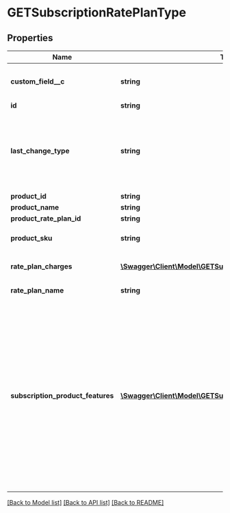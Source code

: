 # GETSubscriptionRatePlanType

## Properties
Name | Type | Description | Notes
------------ | ------------- | ------------- | -------------
**custom_field__c** | **string** | Any custom fields defined for this object. | [optional] 
**id** | **string** | Rate plan ID. | [optional] 
**last_change_type** | **string** | The last amendment on the rate plan.  Possible Values:  * &#x60;Add&#x60; * &#x60;Update&#x60; * &#x60;Remove&#x60; | [optional] 
**product_id** | **string** |  | [optional] 
**product_name** | **string** |  | [optional] 
**product_rate_plan_id** | **string** |  | [optional] 
**product_sku** | **string** | The unique SKU for the product. | [optional] 
**rate_plan_charges** | [**\Swagger\Client\Model\GETSubscriptionRatePlanChargesType[]**](GETSubscriptionRatePlanChargesType.md) | Container for one or more charges. | [optional] 
**rate_plan_name** | **string** | Name of the rate plan. | [optional] 
**subscription_product_features** | [**\Swagger\Client\Model\GETSubscriptionProductFeatureType[]**](GETSubscriptionProductFeatureType.md) | Container for one or more features.   Only available when the following settings are enabled:  * The Entitlements feature in your tenant. * The [Enable Feature Specification in Product and Subscriptions](https://knowledgecenter.zuora.com/CB_Billing/Billing_Settings/Define_Default_Subscription_Settings#Enable_Feature_Specification_in_Products_and_Subscriptions.3F) setting in Billing Settings. | [optional] 

[[Back to Model list]](../README.md#documentation-for-models) [[Back to API list]](../README.md#documentation-for-api-endpoints) [[Back to README]](../README.md)


